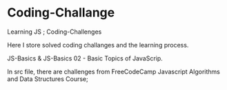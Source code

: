 # Coding-Challange

Learning JS ; Coding-Challenges

Here I store solved coding challanges and the learning process.

JS-Basics & JS-Basics 02 - Basic Topics of JavaScrip.

In src file, there are challenges from FreeCodeCamp Javascript Algorithms and Data Structures Course;
